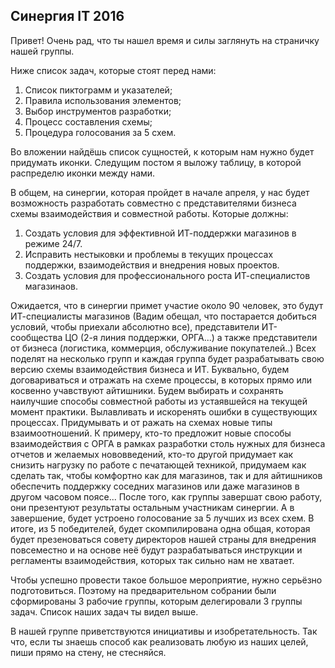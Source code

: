 ## Синергия IT 2016

Привет!
Очень рад, что ты нашел время и силы заглянуть на страничку нашей группы.

Ниже список задач, которые стоят перед нами:
1. Список пиктограмм и указателей;
2. Правила использования элементов;
3. Выбор инструментов разработки;
4. Процесс составления схемы;
5. Процедура голосования за 5 схем.

Во вложении найдёшь список сущностей, к которым нам нужно будет придумать иконки. Следущим постом я выложу таблицу, в которой распределю иконки между нами.

В общем, на синергии, которая пройдет в начале апреля, у нас будет возможность разработать совместно с представителями бизнеса схемы взаимодействия и совместной работы.
Которые должны:
1. Создать условия для эффективной ИТ-поддержки магазинов в режиме 24/7.
2. Исправить нестыковки и проблемы в текущих процессах поддержки, взаимодействия и внедрения новых проектов.
3. Создать условия для профессионального роста ИТ-специалистов магазинаов.

Ожидается, что в синергии примет участие около 90 человек, это будут ИТ-специалисты магазинов (Вадим обещал, что постарается добиться условий, чтобы приехали абсолютно все), представители ИТ-сообщества ЦО (2-я линия поддержки, ОРГА...) а также представители от бизнеса (логистика, коммерция, обслуживание покупателей..)
Всех поделят на несколько групп и каждая группа будет разрабатывать свою версию схемы взаимодействия бизнеса и ИТ. Буквально, будем договариваться и отражать на схеме процессы, в которых прямо или косвенно учавствуют айтишники. Будем выбирать и сохранять наилучшие способы совместной работы из устаявшейся на текущей момент практики. Вылавливать и искоренять ошибки в существующих процессах. Придумывать и от ражать на схемах новые типы взаимоотношений. К примеру, кто-то предложит новые способы взаимодействия с ОРГА в рамках разработки столь нужных для бизнеса отчетов и желаемых нововведений, кто-то другой придумает как снизить нагрузку по работе с печатающей техникой, придумаем как сделать так, чтобы комфортно как для магазинов, так и для айтишников обеспечить поддержку соседних магазинов или даже магазинов в другом часовом поясе...
После того, как группы завершат свою работу, они презентуют результаты остальным участникам синергии. А в завершение, будет устроено голосование за 5 лучших из всех схем.
В итоге, из 5 победителей, будет скомпилирована одна общая, которая будет презеноваться совету директоров нашей страны для внедрения повсеместно и на основе неё будут разрабатываться инструкции и регламенты взаимодействия, которых так сильно нам не хватает.

Чтобы успешно провести такое большое мероприятие, нужно серьёзно подготовиться. Поэтому на предварительном собрании были сформированы 3 рабочие группы, которым делегировали 3 группы задач. Список наших задач ты видел выше.

В нашей группе приветствуются инициативы и изобретательность. Так что, если ты знаешь способ как реализовать любую из наших целей, пиши прямо на стену, не стесняйся.
